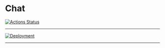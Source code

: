 # Chat


[![Actions Status](https://github.com/Kvazitropter/frontend-project-12/workflows/hexlet-check/badge.svg)](https://github.com/Kvazitropter/frontend-project-12/actions)

-----------------------------------------------------------------------------------------

[![Deployment](https://img.shields.io/badge/-Deployment-blue?style=for-the-badge)](frontend-project-12-production-8878.up.railway.app)

-----------------------------------------------------------------------------------------